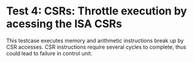 # Test 4: CSRs: Throttle execution by acessing the ISA CSRs

This testcase executes memory and arithmetic instructions break up
by CSR accesses. CSR instructions require several cycles to complete,
thus could lead to failure in control unit.
